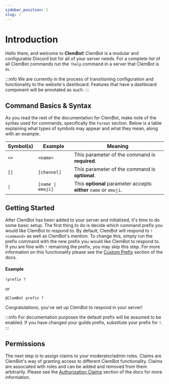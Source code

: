 ```yaml
---
sidebar_position: 1
slug: /
---
```


# Introduction

Hello there, and welcome to **ClemBot**!
ClemBot is a modular and configurable Discord bot for all of your server needs.
For a complete list of all ClemBot commands run the `!help` command in a server that ClemBot is in.

:::info
We are currently in the process of transitioning configuration and functionality to the website's dashboard.
Features that have a dashboard component will be annotated as such.
:::

## Command Basics & Syntax

As you read the rest of the documentation for ClemBot, make note of the syntax used for commands, specifically
the `Format` section. Below is a table explaining what types of symbols may appear and what they mean, along with an
example.

| Symbol(s)           | Example                          | Meaning                                                           |
|---------------------|----------------------------------|-------------------------------------------------------------------|
| `<>`                | `<name>`                         | This parameter of the command is **required**.                    |
| `[]`                | `[channel]`                      | This parameter of the command is **optional**.                    |
| <code>&#124;</code> | <code>[name &#124; emoji]</code> | This **optional** parameter accepts **either** `name` or `emoji`. |

## Getting Started

After ClemBot has been added to your server and initialized, it's time to do some basic setup.
The first thing to do is decide which command prefix you would like ClemBot to respond to.
By default, ClemBot will respond to `!<command>` as well as ClemBot's mention.
To change this, simply run the prefix command with the new prefix you would like ClemBot to respond to.
If you are fine with `!` remaining the prefix, you may skip this step.
For more information on this functionality please see the [Custom Prefix](./CustomPrefix.md) section of the docs.

#### Example

```
!prefix ?
```

or

```
@ClemBot prefix ?
```

Congratulations, you've set up ClemBot to respond in your server!

:::info
For documentation purposes the default prefix will be assumed to be enabled.
If you have changed your guilds prefix, substitute your prefix for `!`.
:::

## Permissions

The next step is to assign claims to your moderator/admin roles.
Claims are ClemBot's way of granting access to different ClemBot functionality.
Claims are associated with roles and can be added and removed from them arbitrarily.
Please see the [Authorization Claims](./Claims.md) section of the docs for more information.
